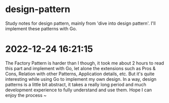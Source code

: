 # design-pattern
Study notes for design pattern, mainly from 'dive into design pattern'. I'll implement these patterns with Go.

# 2022-12-24 16:21:15
The Factory Pattern is harder than I though, it took me about 2 hours to read this part 
and implement with Go, let alone the extensions such as Pros & Cons, Relation with other Patterns, Application details, etc. But it's quite interesting while using Go to implement my own design. In a way, design patterns is a little bit abstract, it takes a really long period and much development experience to fully understand and use them. Hope I can enjoy the process ~